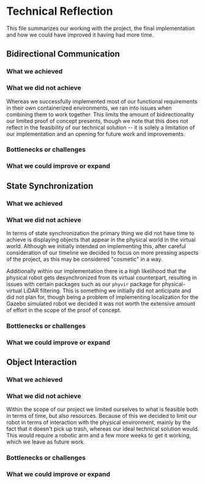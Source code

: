 # Technical Reflection

This file summarizes our working with the project, the final implementation and how we could have
improved it having had more time.

## Bidirectional Communication

### What we achieved

### What we did not achieve

Whereas we successfully implemented most of our functional requirements in their own
containerized environments, we ran into issues when combining them to work together. This
limits the amount of bidirectionality our limited proof of concept presents, though we
note that this does not reflect in the feasibility of our technical solution -- it is
solely a limitation of our implementation and an opening for future work and improvements.

### Bottlenecks or challenges

### What we could improve or expand

## State Synchronization

### What we achieved

### What we did not achieve

In terms of state synchronization the primary thing we did not have time to achieve is displaying
objects that appear in the physical world in the virtual world. Although we initially intended
on implementing this, after careful consideration of our timeline we decided to focus on more
pressing aspects of the project, as this may be considered "cosmetic" in a way.

Additionally within our implementation there is a high likelihood that the physical robot gets
desynchronized from its virtual counterpart, resulting in issues with certain packages such as
our `phyvir` package for physical-virtual LiDAR filtering. This is something we initially did
not anticipate and did not plan for, though being a problem of implementing localization for the
Gazebo simulated robot we decided it was not worth the extensive amount of effort in the scope of
the proof of concept.

### Bottlenecks or challenges

### What we could improve or expand

## Object Interaction

### What we achieved

### What we did not achieve

Within the scope of our project we limited ourselves to what is feasible both in terms of time,
but also resources. Because of this we decided to limit our robot in terms of interaction with
the physical environment, mainly by the fact that it doesn't pick up trash, whereas our ideal
technical solution would. This would require a robotic arm and a few more weeks to get it working,
which we leave as future work.

### Bottlenecks or challenges

### What we could improve or expand
